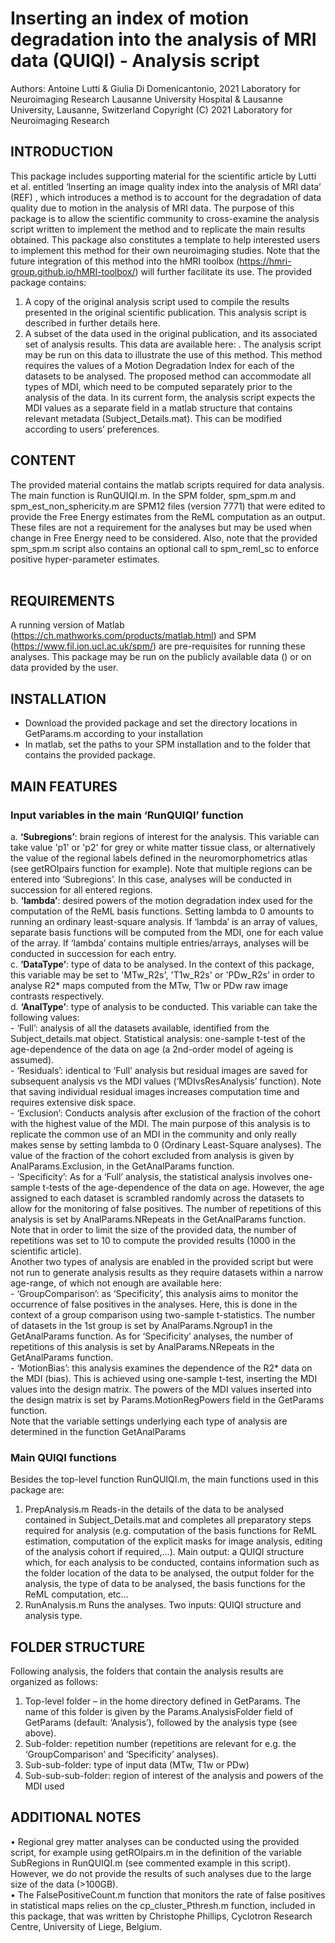 # Inserting an index of motion degradation into the analysis of MRI data (QUIQI) - Analysis script

Authors: Antoine Lutti & Giulia Di Domenicantonio, 2021
Laboratory for Neuroimaging Research
Lausanne University Hospital & Lausanne University, Lausanne, Switzerland
Copyright (C) 2021 Laboratory for Neuroimaging Research

## INTRODUCTION
This package includes supporting material for the scientific article by Lutti et al. entitled ‘Inserting an image quality index into the analysis of MRI data’ (REF) , which introduces a method is to account for the degradation of data quality due to motion in the analysis of MRI data. The purpose of this package is to allow the scientific community to cross-examine the analysis script written to implement the method and to replicate the main results obtained. This package also constitutes a template to help interested users to implement this method for their own neuroimaging studies. Note that the future integration of this method into the hMRI toolbox (https://hmri-group.github.io/hMRI-toolbox/) will further facilitate its use. The provided package contains:
1.	A copy of the original analysis script used to compile the results presented in the original scientific publication. This analysis script is described in further details here. 
2.	A subset of the data used in the original publication, and its associated set of analysis results. This data are available here: . The analysis script may be run on this data to illustrate the use of this method.
This method requires the values of a Motion Degradation Index for each of the datasets to be analysed. The proposed method can accommodate all types of MDI, which need to be computed separately prior to the analysis of the data. In its current form, the analysis script expects the MDI values as a separate field in a matlab structure that contains relevant metadata (Subject_Details.mat). This can be modified according to users’ preferences.  
## CONTENT
The provided material contains the matlab scripts required for data analysis. The main function is RunQUIQI.m. In the SPM folder, spm_spm.m and spm_est_non_sphericity.m are SPM12 files (version 7771) that were edited to provide the Free Energy estimates from the ReML computation as an output. These files are not a requirement for the analyses but may be used when change in Free Energy need to be considered. Also, note that the provided spm_spm.m script also contains an optional call to spm_reml_sc to enforce positive hyper-parameter estimates.  
 
## REQUIREMENTS
A running version of Matlab (https://ch.mathworks.com/products/matlab.html) and SPM (https://www.fil.ion.ucl.ac.uk/spm/) are pre-requisites for running these analyses. This package may be run on the publicly available data () or on data provided by the user.
## INSTALLATION
- Download the provided package and set the directory locations in GetParams.m according to your installation
- In matlab, set the paths to your SPM installation and to the folder that contains the provided package.
## MAIN FEATURES
### Input variables in the main ‘RunQUIQI’ function
a. **‘Subregions’**: brain regions of interest for the analysis. This variable can take value 'p1' or 'p2' for grey or white matter tissue class, or alternatively the value of the regional labels defined in the neuromorphometrics atlas (see getROIpairs function for example). Note that multiple regions can be entered into ‘Subregions’. In this case, analyses will be conducted in succession for all entered regions.  
b. **‘lambda’**: desired powers of the motion degradation index used for the computation of the ReML basis functions.  Setting lambda to 0 amounts to running an ordinary least-square analysis. If ‘lambda’ is an array of values, separate basis functions will be computed from the MDI, one for each value of the array. If ‘lambda’ contains multiple entries/arrays, analyses will be conducted in succession for each entry.  
c. **‘DataType’**: type of data to be analysed. In the context of this package, this variable may be set to 'MTw_R2s', 'T1w_R2s' or 'PDw_R2s' in order to analyse R2* maps computed from the MTw, T1w or PDw raw image contrasts respectively.  
d. **‘AnalType’**: type of analysis to be conducted. This variable can take the following values:  
	- ‘Full’: analysis of all the datasets available, identified from the Subject_details.mat object. Statistical analysis: one-sample t-test of the age-dependence of the data on age (a 2nd-order model of ageing is assumed).  
	- ‘Residuals’: identical to ‘Full’ analysis but residual images are saved for subsequent analysis vs the MDI values (‘MDIvsResAnalysis’ function). Note that saving individual residual images increases computation time and requires extensive disk space.  
	- ‘Exclusion’: Conducts analysis after exclusion of the fraction of the cohort with the highest value of the MDI. The main purpose of this analysis is to replicate the common use of an MDI in the community and only really makes sense by setting lambda to 0 (Ordinary Least-Square analyses). The value of the fraction of the cohort excluded from analysis is given by AnalParams.Exclusion, in the GetAnalParams function.  
	- ‘Specificity’: As for a ‘Full’ analysis, the statistical analysis involves one-sample t-tests of the age-dependence of the data on age. However, the age assigned to each dataset is scrambled randomly across the datasets to allow for the monitoring of false positives. The number of repetitions of this analysis is set by AnalParams.NRepeats in the GetAnalParams function. Note that in order to limit the size of the provided data, the number of repetitions was set to 10 to compute the provided results (1000 in the scientific article).  
Another two types of analysis are enabled in the provided script but were not run to generate analysis results as they require datasets within a narrow age-range, of which not enough are available here:  
	- ‘GroupComparison’: as ‘Specificity’, this analysis aims to monitor the occurrence of false positives in the analyses. Here, this is done in the context of a group comparison using two-sample t-statistics. The number of datasets in the 1st group is set by AnalParams.Ngroup1 in the GetAnalParams function. As for ‘Specificity’ analyses, the number of repetitions of this analysis is set by AnalParams.NRepeats in the GetAnalParams function.   
	- ‘MotionBias’: this analysis examines the dependence of the R2* data on the MDI (bias). This is achieved using one-sample t-test, inserting the MDI values into the design matrix. The powers of the MDI values inserted into the design matrix is set by  Params.MotionRegPowers field in the GetParams function.  
Note that the variable settings underlying each type of analysis are determined in the function GetAnalParams
### Main QUIQI functions
Besides the top-level function RunQUIQI.m, the main functions used in this package are: 
1.	PrepAnalysis.m
Reads-in the details of the data to be analysed contained in Subject_Details.mat and completes all preparatory steps required for analysis (e.g. computation of the basis functions for ReML estimation, computation of the explicit masks for image analysis, editing of the analysis cohort if required,...). 
Main output: a QUIQI structure which, for each analysis to be conducted, contains information such as the folder location of the data to be analysed, the output folder for the analysis, the type of data to be analysed, the basis functions for the ReML computation, etc…
2.	RunAnalysis.m
Runs the analyses. Two inputs: QUIQI structure and analysis type.
## FOLDER STRUCTURE
Following analysis, the folders that contain the analysis results are organized as follows:
1.	Top-level folder – in the home directory defined in GetParams. The name of this folder is given by the Params.AnalysisFolder field of GetParams (default: ‘Analysis’), followed by the analysis type (see above).
2.	Sub-folder: repetition number (repetitions are relevant for e.g. the ‘GroupComparison’ and ‘Specificity’ analyses).
3.	Sub-sub-folder: type of input data (MTw, T1w or PDw)
4.	Sub-sub-sub-folder: region of interest of the analysis and powers of the MDI used
## ADDITIONAL NOTES
•	Regional grey matter analyses can be conducted using the provided script, for example using getROIpairs.m in the definition of the variable SubRegions in RunQUIQI.m (see commented example in this script). However, we do not provide the results of such analyses due to the large size of the data (>100GB).  
•	The FalsePositiveCount.m function that monitors the rate of false positives in statistical maps relies on the cp_cluster_Pthresh.m function, included in this package, that was written by Christophe Phillips, Cyclotron Research Centre, University of Liege, Belgium.  
